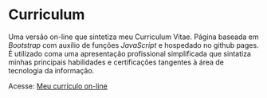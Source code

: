 # Curriculum
 Uma versão on-line que sintetiza meu Curriculum Vitae. Página baseada em _Bootstrap_ com auxílio de funções _JavaScript_ e hospedado no github pages.
 É utilizado coma uma apresentação profissional simplificada que sintatiza minhas principais habilidades e certificações tangentes à área de tecnologia da informação.

 Acesse: [Meu currículo on-line](https://manoel-neto-morais.github.io/curriculum/)
